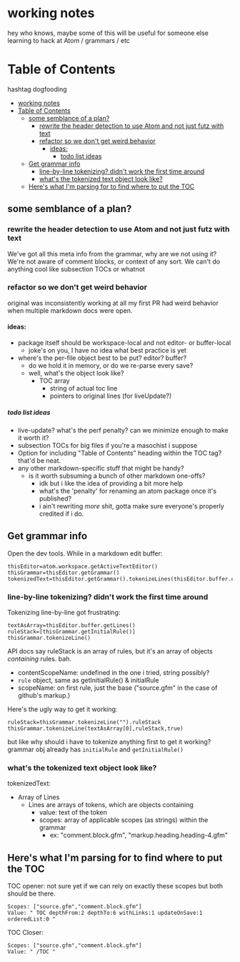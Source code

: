 # working notes

hey who knows, maybe some of this will be useful for someone else learning to hack at Atom / grammars / etc

# Table of Contents

hashtag dogfooding

<!-- TOC depthFrom:1 depthTo:6 withLinks:1 updateOnSave:1 orderedList:0 -->

- [working notes](#working-notes)
- [Table of Contents](#table-of-contents)
	- [some semblance of a plan?](#some-semblance-of-a-plan)
		- [rewrite the header detection to use Atom and not just futz with text](#rewrite-the-header-detection-to-use-atom-and-not-just-futz-with-text)
		- [refactor so we don't get weird behavior](#refactor-so-we-dont-get-weird-behavior)
			- [ideas:](#ideas)
				- [todo list ideas](#todo-list-ideas)
	- [Get grammar info](#get-grammar-info)
		- [line-by-line tokenizing? didn't work the first time around](#line-by-line-tokenizing-didnt-work-the-first-time-around)
		- [what's the tokenized text object look like?](#whats-the-tokenized-text-object-look-like)
	- [Here's what I'm parsing for to find where to put the TOC](#heres-what-im-parsing-for-to-find-where-to-put-the-toc)

<!-- /TOC -->


## some semblance of a plan?

### rewrite the header detection to use Atom and not just futz with text
We've got all this meta info from the grammar, why are we not using it? We're not aware of comment blocks, or context of any sort. We can't do anything cool like subsection TOCs or whatnot

### refactor so we don't get weird behavior
original was inconsistently working at all
my first PR had weird behavior when multiple markdown docs were open.  

#### ideas:
- package itself should be workspace-local and not editor- or buffer-local
  - joke's on you, I have no idea what best practice is yet
- where's the per-file object best to be put? editor? buffer?
  - do we hold it in memory, or do we re-parse every save?
  - well, what's the object look like?
    - TOC array
      - string of actual toc line
      - pointers to original lines (for liveUpdate?)

##### todo list ideas
- live-update? what's the perf penalty? can we minimize enough to make it worth it?
- subsection TOCs for big files if you're a masochist i suppose
- Option for including "Table of Contents" heading within the TOC tag? that'd be neat.
- any other markdown-specific stuff that might be handy?
  - is it worth subsuming a bunch of other markdown one-offs?
    - idk but i like the idea of providing a bit more help
    - what's the 'penalty' for renaming an atom package once it's published?
    - i ain't rewriting _more_ shit, gotta make sure everyone's properly credited if i do.

## Get grammar info

Open the dev tools.
While in a markdown edit buffer:
```
thisEditor=atom.workspace.getActiveTextEditor()
thisGrammar=thisEditor.getGrammar()
tokenizedText=thisEditor.getGrammar().tokenizeLines(thisEditor.buffer.cachedText)
```

### line-by-line tokenizing? didn't work the first time around
Tokenizing line-by-line got frustrating:
```
textAsArray=thisEditor.buffer.getLines()
ruleStack=[thisGrammar.getInitialRule()]
thisGrammar.tokenizeLine()
```
API docs say ruleStack is an array of rules, but it's an array of objects _containing_ rules. bah.
- contentScopeName: undefined in the one i tried, string possibly?
- `rule` object, same as getInitialRule() & initialRule
- scopeName: on first rule, just the base ("source.gfm" in the case of github's markup.)

Here's the ugly way to get it working:
```
ruleStack=thisGrammar.tokenizeLine("").ruleStack
thisGrammar.tokenizeLine(textAsArray[0],ruleStack,true)
```
but like why should i have to tokenize anything first to get it working? grammar obj already has `initialRule` and `getInitialRule()`

### what's the tokenized text object look like?
tokenizedText:
- Array of Lines
  - Lines are arrays of tokens, which are objects containing
    - value: text of the token
    - scopes: array of applicable scopes (as strings) within the grammar
      - ex: "comment.block.gfm", "markup.heading.heading-4.gfm"

## Here's what I'm parsing for to find where to put the TOC

TOC opener:
not sure yet if we can rely on exactly these scopes but both should be there.
```
Scopes: ["source.gfm","comment.block.gfm"]
Value: " TOC depthFrom:2 depthTo:6 withLinks:1 updateOnSave:1 orderedList:0 "
```

TOC Closer:
```
Scopes: ["source.gfm","comment.block.gfm"]
Value: " /TOC "
```
